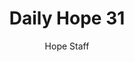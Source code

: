 ---
image: /assets/img/daily-hope-default-artwork.png
title: Daily Hope 31
number: 31
categories:
  - Daily Hope
author: Hope Staff
notes: Daily Hope 31
embed: >-
  <iframe src="https://open.spotify.com/embed/episode/1JmVQIufFFGKmwVeAeN00p?utm_source=generator" width="400px" height="102px" frameborder=“0" scrolling=“no”></iframe>
---